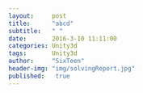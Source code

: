 ```yaml
---
layout:     post
title:      "abcd"
subtitle:   " "
date:       2016-3-10 11:11:00
categories: Unity3d
tags:       Unity3d
author:     "SixTeen"
header-img: "img/solvingReport.jpg"
published:   true
---
```


